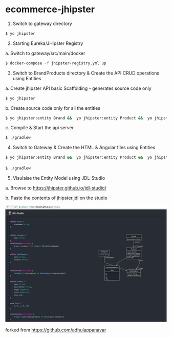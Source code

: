 # ecommerce-jhipster

1. Switch to gateway directory
```sh
$ yo jhipster
```

2. Starting Eureka/JHipster Registry

  a. Switch to gateway/src/main/docker
```sh
$ docker-compose -f jhipster-registry.yml up
```
  
3. Switch to BrandProducts directory & Create the API CRUD operations using Entities

  a. Create jhipster API basic Scaffolding - generates source code only
```sh
$ yo jhipster
```

  b. Create source code only for all the entities
```sh
$ yo jhipster:entity Brand &&  yo jhipster:entity Product &&  yo jhipster:entity Category &&  yo jhipster:entity Subcategory
```         
  c. Compile & Start the api server 
```sh
$ ./gradlew
```
4. Switch to Gateway & Create the HTML & Angular files using Entities
```sh
$ yo jhipster:entity Brand &&  yo jhipster:entity Product &&  yo jhipster:entity Category &&  yo jhipster:entity Subcategory
  
$ ./gradlew
``` 
  
5. Visulaise the Entity Model using JDL-Studio 

  a. Browse to https://jhipster.github.io/jdl-studio/
  
  b. Paste the contents of jhipster.jdl on the studio
  
  [![mutt dark](https://github.com/adhulappanavar/ecommerce-jhipster/blob/master/JhipsterJDLStudioEntityDiagram4Ecomm.png)](https://github.com/adhulappanavar/ecommerce-jhipster/blob/master/JhipsterJDLStudioEntityDiagram4Ecomm.png)
  
forked from https://github.com/adhulappanavar
